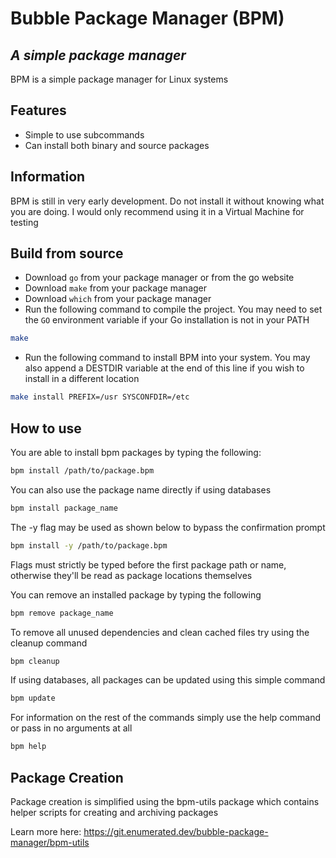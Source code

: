 # Bubble Package Manager (BPM)
## _A simple package manager_

BPM is a simple package manager for Linux systems

## Features
- Simple to use subcommands
- Can install both binary and source packages

## Information
BPM is still in very early development. Do not install it without knowing what you are doing. I would only recommend using it in a Virtual Machine for testing

## Build from source

- Download `go` from your package manager or from the go website
- Download `make` from your package manager
- Download `which` from your package manager
- Run the following command to compile the project. You may need to set the `GO` environment variable if your Go installation is not in your PATH
```sh
make
```
- Run the following command to install BPM into your system. You may also append a DESTDIR variable at the end of this line if you wish to install in a different location
```sh
make install PREFIX=/usr SYSCONFDIR=/etc
```

## How to use

You are able to install bpm packages by typing the following:
```sh
bpm install /path/to/package.bpm
```
You can also use the package name directly if using databases
```sh
bpm install package_name
```
The -y flag may be used as shown below to bypass the confirmation prompt
```sh
bpm install -y /path/to/package.bpm
```
Flags must strictly be typed before the first package path or name, otherwise they'll be read as package locations themselves

You can remove an installed package by typing the following
```sh
bpm remove package_name
```

To remove all unused dependencies and clean cached files try using the cleanup command
```sh
bpm cleanup
```

If using databases, all packages can be updated using this simple command
```sh
bpm update
```

For information on the rest of the commands simply use the help command or pass in no arguments at all
```sh
bpm help
```

## Package Creation

Package creation is simplified using the bpm-utils package which contains helper scripts for creating and archiving packages

Learn more here: https://git.enumerated.dev/bubble-package-manager/bpm-utils
